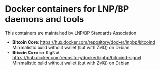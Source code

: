# Docker containers for LNP/BP daemons and tools

This containers are maintained by LNP/BP Standards Association

- **Bitcoin Core**: https://hub.docker.com/repository/docker/lnpbp/bitcoind
  Minimalistic build without wallet (but with ZMQ) on Debian
- **Bitcoin Core** for SigNet: https://hub.docker.com/repository/docker/lnpbp/bitcoind-signet
  Minimalistic build without wallet (but with ZMQ) on Debian
